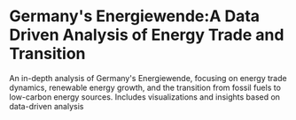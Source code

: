 # Germany's Energiewende:A Data Driven Analysis of Energy Trade and Transition
An in-depth analysis of Germany's Energiewende, focusing on energy trade dynamics, renewable energy growth, and the transition from fossil fuels to low-carbon energy sources. Includes visualizations and insights based on data-driven analysis
